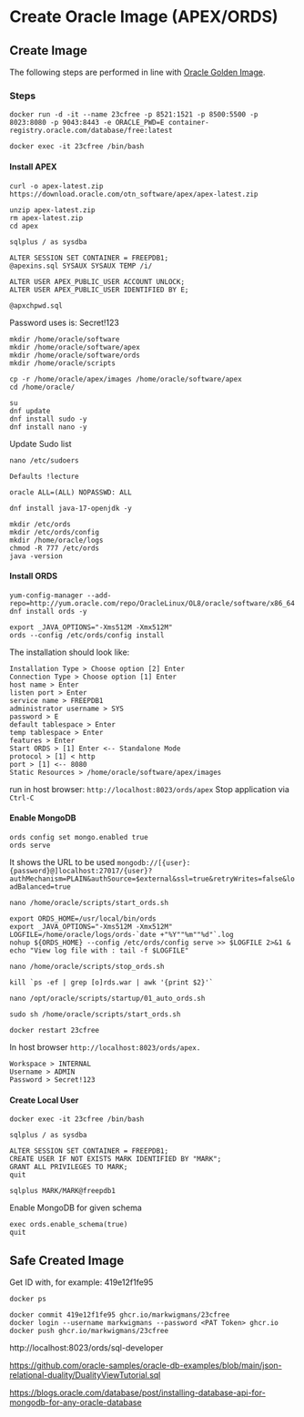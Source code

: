 # Create Oracle Image (APEX/ORDS)

## Create Image
The following steps are performed in line with [Oracle Golden Image](https://pretius.com/blog/oracle-apex-docker-ords/).

### Steps

````console
docker run -d -it --name 23cfree -p 8521:1521 -p 8500:5500 -p 8023:8080 -p 9043:8443 -e ORACLE_PWD=E container-registry.oracle.com/database/free:latest
````

````console
docker exec -it 23cfree /bin/bash
````

#### Install APEX
````shell
curl -o apex-latest.zip https://download.oracle.com/otn_software/apex/apex-latest.zip

unzip apex-latest.zip
rm apex-latest.zip
cd apex
````

``
sqlplus / as sysdba
``

````shell
ALTER SESSION SET CONTAINER = FREEPDB1;
@apexins.sql SYSAUX SYSAUX TEMP /i/
````

````shell
ALTER USER APEX_PUBLIC_USER ACCOUNT UNLOCK;
ALTER USER APEX_PUBLIC_USER IDENTIFIED BY E;
````

````shell
@apxchpwd.sql
````
Password uses is: Secret!123

````shell
mkdir /home/oracle/software
mkdir /home/oracle/software/apex
mkdir /home/oracle/software/ords
mkdir /home/oracle/scripts
````

````shell
cp -r /home/oracle/apex/images /home/oracle/software/apex
cd /home/oracle/
````

````shell
su
dnf update
dnf install sudo -y
dnf install nano -y
````

Update Sudo list
````shell
nano /etc/sudoers
````

````shell
Defaults !lecture
````

````shell
oracle ALL=(ALL) NOPASSWD: ALL
````

````shell
dnf install java-17-openjdk -y
````

````shell
mkdir /etc/ords
mkdir /etc/ords/config
mkdir /home/oracle/logs
chmod -R 777 /etc/ords
java -version
````
#### Install ORDS
````shell
yum-config-manager --add-repo=http://yum.oracle.com/repo/OracleLinux/OL8/oracle/software/x86_64
dnf install ords -y
````

````shell
export _JAVA_OPTIONS="-Xms512M -Xmx512M"
ords --config /etc/ords/config install
````
The installation should look like:
````console
Installation Type > Choose option [2] Enter
Connection Type > Choose option [1] Enter
host name > Enter
listen port > Enter
service name > FREEPDB1
administrator username > SYS
password > E
default tablespace > Enter
temp tablespace > Enter
features > Enter
Start ORDS > [1] Enter <-- Standalone Mode
protocol > [1] < http
port > [1] <-- 8080
Static Resources > /home/oracle/software/apex/images
````

run in host browser:
``
http://localhost:8023/ords/apex
``
Stop application via `Ctrl-C`

#### Enable MongoDB
````shell
ords config set mongo.enabled true
ords serve
````
It shows the URL to be used
``
mongodb://[{user}:{password}@]localhost:27017/{user}?authMechanism=PLAIN&authSource=$external&ssl=true&retryWrites=false&loadBalanced=true
``

````shell
nano /home/oracle/scripts/start_ords.sh
````

````console
export ORDS_HOME=/usr/local/bin/ords
export _JAVA_OPTIONS="-Xms512M -Xmx512M"
LOGFILE=/home/oracle/logs/ords-`date +"%Y""%m""%d"`.log
nohup ${ORDS_HOME} --config /etc/ords/config serve >> $LOGFILE 2>&1 & echo "View log file with : tail -f $LOGFILE"
````

````shell
nano /home/oracle/scripts/stop_ords.sh
````
````console
kill `ps -ef | grep [o]rds.war | awk '{print $2}'`
````

````shell
nano /opt/oracle/scripts/startup/01_auto_ords.sh
````
````console
sudo sh /home/oracle/scripts/start_ords.sh
````

````shell
docker restart 23cfree
````

In host browser
``
http://localhost:8023/ords/apex.
``

````console
Workspace > INTERNAL
Username > ADMIN
Password > Secret!123
````

#### Create Local User
````console
docker exec -it 23cfree /bin/bash
````
````shell
sqlplus / as sysdba
````

`````console
ALTER SESSION SET CONTAINER = FREEPDB1;
CREATE USER IF NOT EXISTS MARK IDENTIFIED BY "MARK";
GRANT ALL PRIVILEGES TO MARK;
quit
`````

````shell
sqlplus MARK/MARK@freepdb1
````
Enable MongoDB for given schema
`````console
exec ords.enable_schema(true)
quit
`````

## Safe Created Image
Get ID with, for example: 419e12f1fe95
````shell
docker ps
````

````shell
docker commit 419e12f1fe95 ghcr.io/markwigmans/23cfree
docker login --username markwigmans --password <PAT Token> ghcr.io
docker push ghcr.io/markwigmans/23cfree
````


http://localhost:8023/ords/sql-developer

https://github.com/oracle-samples/oracle-db-examples/blob/main/json-relational-duality/DualityViewTutorial.sql

https://blogs.oracle.com/database/post/installing-database-api-for-mongodb-for-any-oracle-database